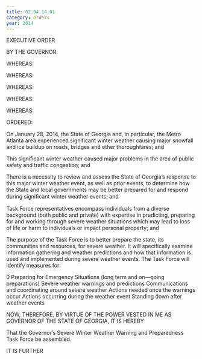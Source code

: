 ```yaml
---
title: 02.04.14.01
category: orders
year: 2014
---
```

 

EXECUTIVE ORDER

BY THE GOVERNOR:

WHEREAS:

WHEREAS:

WHEREAS:

WHEREAS:

WHEREAS:

ORDERED:

On January 28, 2014, the State of Georgia and, in particular, the Metro
Atlanta area experienced significant winter weather causing major snowfall
and ice buildup on roads, bridges and other thoroughfares; and

This significant winter weather caused major problems in the area of public
safety and traffic congestion; and

There is a necessity to review and assess the State of Georgia’s response to
this major winter weather event, as well as prior events, to determine how the
State and local governments may be better prepared for and respond during
signiﬁcant winter weather events; and

Task Force representatives encompass individuals from a diverse background
(both public and private) with expertise in predicting, preparing for and
working through severe weather situations which may lead to loss of life or
harm to individuals or impact personal property; and

The purpose of the Task Force is to better prepare the state, its communities
and resources, for severe weather. It will specifically examine information
gathering and weather predictions and how that information is used and
implemented during severe weather events. The Task Force will identify
measures for:

0 Preparing for Emergency Situations (long term and on—going
preparations)
Severe weather warnings and predictions
Communications and coordinating around severe weather
Actions needed once the warnings occur
Actions occurring during the weather event
Standing down after weather events

NOW, THEREFORE, BY VIRTUE OF THE POWER VESTED IN ME AS
GOVERNOR OF THE STATE OF GEORGIA, IT IS HEREBY

That the Governor’s Severe Winter Weather Warning and Preparedness Task
Force be assembled.

IT IS FURTHER

